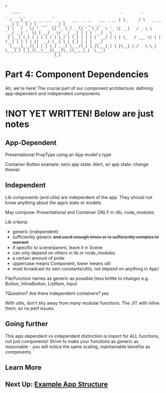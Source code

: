 ```
*
   ____                                             _        _             _     _ _            _                  
  / ___|___  _ __ ___  _ __   ___  _ __   ___ _ __ | |_     / \   _ __ ___| |__ (_) |_ ___  ___| |_ _   _ _ __ ___
 | |   / _ \| '_ ` _ \| '_ \ / _ \| '_ \ / _ \ '_ \| __|   / _ \ | '__/ __| '_ \| | __/ _ \/ __| __| | | | '__/ _ \
 | |__| (_) | | | | | | |_) | (_) | | | |  __/ | | | |_   / ___ \| | | (__| | | | | ||  __/ (__| |_| |_| | | |  __/
  \____\___/|_| |_| |_| .__/ \___/|_| |_|\___|_| |_|\__| /_/   \_\_|  \___|_| |_|_|\__\___|\___|\__|\__,_|_|  \___|
                      |_|                                                                                          
```
# Part 4: Component Dependencies
Ah, we're here! The crucial part of our component architecture: defining app-dependent and independent components.

# !NOT YET WRITTEN! Below are just notes

## App-Dependent
Presentational
PropType using an App model's type

Container
Button example: (w/o app state: Alert, w/ app state: change theme)

## Independent
Lib components (and utils) are independent of the app. They should not know anything about the app’s state or models.

May compose: Presentational and Container ONLY in /lib, node_modules

Lib criteria:
- generic (independent)
- sufficiently generic ~~and used enough times or is sufficiently complex to warrant~~
- if specific to scene/parent, leave it in Scene
- can only depend on others in lib or node_modules
- a certain amount of pride
- uppercase means Component, lower means util
- must broadcast its own constants/utils, not depend on anything in App/

File/function names as generic as possible (less brittle to change)
e.g. Button, InlineButton, ListItem, Input

?Question? Are there independent containers?
yes

With utils, don't shy away from many modular functions. The JIT with inline them, so no perf issues.

## Going further
This app-dependent vs independent distinction is import for ALL functions, not just components! Strive to make your functions as generic as reasonable - you will notice the same scaling, maintainable benefits as components.

## Learn More

## Next Up: [Example App Structure](https://github.com/kylpo/react-playbook/blob/master/component-architecture/5_Example-App-Structure.md)
